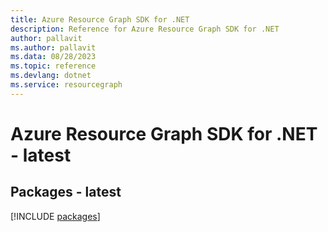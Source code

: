 ```yaml
---
title: Azure Resource Graph SDK for .NET
description: Reference for Azure Resource Graph SDK for .NET
author: pallavit
ms.author: pallavit
ms.data: 08/28/2023
ms.topic: reference
ms.devlang: dotnet
ms.service: resourcegraph
---
```

# Azure Resource Graph SDK for .NET - latest
## Packages - latest
[!INCLUDE [packages](resource-graph-index.md)]